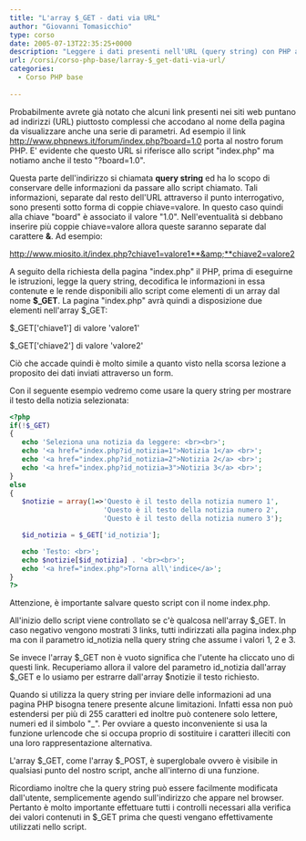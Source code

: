 ```yaml
---
title: "L'array $_GET - dati via URL"
author: "Giovanni Tomasicchio"
type: corso
date: 2005-07-13T22:35:25+0000
description: "Leggere i dati presenti nell'URL (query string) con PHP attraverso l'array $_GET"
url: /corsi/corso-php-base/larray-$_get-dati-via-url/
categories:
  - Corso PHP base
  
---
```

 Probabilmente avrete già notato che alcuni link presenti nei siti web puntano ad indirizzi (URL) piuttosto complessi che accodano al nome della pagina da visualizzare anche una serie di parametri. Ad esempio il link http://www.phpnews.it/forum/index.php?board=1.0 porta al nostro forum PHP. E' evidente che questo URL si riferisce allo script "index.php" ma notiamo anche il testo "?board=1.0".

 Questa parte dell'indirizzo si chiamata **query string** ed ha lo scopo di conservare delle informazioni da passare allo script chiamato. Tali informazioni, separate dal resto dell'URL attraverso il punto interrogativo, sono presenti sotto forma di coppie chiave=valore. In questo caso quindi alla chiave "board" è associato il valore "1.0". Nell'eventualità si debbano inserire più coppie chiave=valore allora queste saranno separate dal carattere **&amp;**. Ad esempio:

 http://www.miosito.it/index.php?chiave1=valore1**&amp;**chiave2=valore2

 A seguito della richiesta della pagina "index.php" il PHP, prima di eseguirne le istruzioni, legge la query string, decodifica le informazioni in essa contenute e le rende disponibili allo script come elementi di un array dal nome **$\_GET**. La pagina "index.php" avrà quindi a disposizione due elementi nell'array $\_GET:

 $\_GET\['chiave1'\] di valore 'valore1'

 $\_GET\['chiave2'\] di valore 'valore2'

 Ciò che accade quindi è molto simile a quanto visto nella scorsa lezione a proposito dei dati inviati attraverso un form.

 Con il seguente esempio vedremo come usare la query string per mostrare il testo della notizia selezionata:

 ```php
<?php
if(!$_GET)
{
    echo 'Seleziona una notizia da leggere: <br><br>';
    echo '<a href="index.php?id_notizia=1">Notizia 1</a> <br>';
    echo '<a href="index.php?id_notizia=2">Notizia 2</a> <br>';
    echo '<a href="index.php?id_notizia=3">Notizia 3</a> <br>';
}
else
{
    $notizie = array(1=>'Questo è il testo della notizia numero 1',
                        'Questo è il testo della notizia numero 2',
                        'Questo è il testo della notizia numero 3');

    $id_notizia = $_GET['id_notizia'];

    echo 'Testo: <br>';
    echo $notizie[$id_notizia] . '<br><br>';
    echo '<a href="index.php">Torna all\'indice</a>';
}
?>
```

 Attenzione, è importante salvare questo script con il nome index.php.

 All'inizio dello script viene controllato se c'è qualcosa nell'array $\_GET. In caso negativo vengono mostrati 3 links, tutti indirizzati alla pagina index.php ma con il parametro id\_notizia nella query string che assume i valori 1, 2 e 3.

 Se invece l'array $\_GET non è vuoto significa che l'utente ha cliccato uno di questi link. Recuperiamo allora il valore del parametro id\_notizia dall'array $\_GET e lo usiamo per estrarre dall'array $notizie il testo richiesto.

 Quando si utilizza la query string per inviare delle informazioni ad una pagina PHP bisogna tenere presente alcune limitazioni. Infatti essa non può estendersi per più di 255 caratteri ed inoltre può contenere solo lettere, numeri ed il simbolo "\_". Per ovviare a questo inconveniente si usa la funzione urlencode che si occupa proprio di sostituire i caratteri illeciti con una loro rappresentazione alternativa.

 L'array $\_GET, come l'array $\_POST, è superglobale ovvero è visibile in qualsiasi punto del nostro script, anche all'interno di una funzione.

 Ricordiamo inoltre che la query string può essere facilmente modificata dall'utente, semplicemente agendo sull'indirizzo che appare nel browser. Pertanto è molto importante effettuare tutti i controlli necessari alla verifica dei valori contenuti in $\_GET prima che questi vengano effettivamente utilizzati nello script.